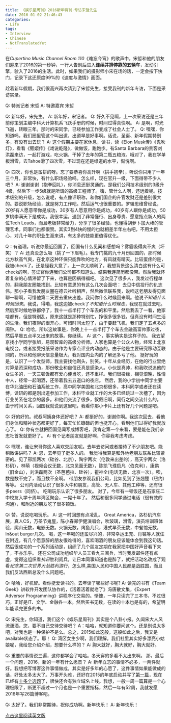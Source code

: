 ```yaml
---
title: 《娱乐星周刊》2016新年特刊·专访宋哲先生
date: 2016-01-02 21:46:43
categories:
- Life
tags:
- Interview
- Chinese
- NotTranslatedYet
---
```

在*Cupertino Music Channel Room 110*《难忘今宵》的歌声中，宋哲和他的朋友们迎来了2016的第一秒钟，一行人告别后进入**连续并排停靠的五辆车**，发动引擎，驶入了2016的生活。此时，如果我们的摄影师小宋在场的话，一定会按下快门，记录下这还原度99%的《速度与激情》画面。

趁着新年假期，我们很高兴再次请到了宋哲先生，接受我刊的新年专访，下面是采访实录。

Q: 特派记者 宋哲
A: 特邀嘉宾 宋哲

Q: 新年好，宋先生。
A: 新年好，宋记者。
Q: 好久不见啊，上一次采访还是三年前你策划主编中科大计算机系飞跃手册的时候，时间过得真快啊。
A: 是啊，时光飞逝，转眼三年。那时的宋同学，已经参加工作变成了社会人士了。
Q: 嘿嘿，你知道吗，我们圈里管这个叫出道，出道早是好事啊。话说，圣诞、新年假期特别多，有没有出去玩？
A: 这个假期主要在家休息，读书，读《Elon Musk传》《鬼吹灯》，看看《甄嬛传》《戏说乾隆》，做做饭，跑跑步。有Santa Barbara的贵客刘洪磊来访，一起打游戏，吃火锅，干掉了去年的第二瓶五粮液。哦对了，我在学单板滑雪，去Tahoe滑了四次雪，不过现在还是绿道的水平，惭愧啊。

Q: 四次，你也是蛮拼的呀。忘了要恭喜你高升啊（拱手抱拳），听说你只用了一年三个月，非常快，有什么职场经验吗。怎么样，现在官升一级，下面得带不少人吧？
A: 谢谢谢谢（抱拳回礼），你消息还挺灵通的。是我们公司技术级别的3级升4级，然后下一步5级就是所谓的高级工程师了。嗨，管什么人啊，还远着呢。技术级别的升级，怎么说呢，有点像评职称，和你们国企的升官发财还是差别很大的。要说职场经验，就是努力工作吧。然后运气也很重要的。罗辑思维曾经说，20岁有人愿意带你是成功，30岁有人愿意用你是成功，40岁有人跟你是成功，50岁桃李满天下是成功。我很幸运，遇到了非常懂行、出身尊贵、愿意指点新人的两位Tech Leads，而且老板非常给力，分享了很多经验，也懂得胡萝卜加大棒的管理艺术，同事们也都很赞。其实3到4快的慢的也就相差半年左右吧，不用太担心，对几十年的职业生涯来讲，有太多的技能更值得优化。

Q：有道理。听说你最近回国了，回国有什么见闻和感想吗？雾霾吸得爽不爽（坏笑）？
A: 还真没怎么吸（挑了一下眉毛）。我专门挑的九十月份回国的，那时候北方秋高气爽，在北京这种环保只能靠吹的地方，有风就有晴天。比较蛋疼的是，我被check了。还是怪我大意了，上一次太顺利了，我想背景这么清白这有什么可check的啊，签证官你连我们公司都不知道么。结果我连简历都没带。然后我就怀着复杂的心情滞留了下来，也算是因祸得福吧。
这次见了很多人，我发过行程单的，翻我朋友圈能找到。比较有意思的有这么几次会面吧：
去见中信投行的仇志伟。那小子看我发朋友圈在德云社听相声，然后微信联系我，说咱这老朋友得见面聊一聊啊，可惜他第二天要去重庆出差。我问你什么时候回来啊。他说*不知道什么时候回来*。我说，得嘞，我这边被check了*不知道什么时候走*，我现在就过去吧。然后那时候地铁都停了，我十一点半打了个车去的和平里。然后我去了一看，他家啥都有，但是特别乱，原来这就是那种特别忙，挣很多很多钱，但真没有时间生活的生活。我们夜聊的很开心，可惜时间太短了，由于要赶飞机，我们定了五点多的闹钟。
Q: 哈哈，所以这故事是，你晚上十一点半打了个车去金融高富帅家过夜，然后早晨五点半又出来的故事。你继续。
A: 这个，事实确实是这样子的。
我去望京找小学同学张旭，易观智库的高级分析师。人家也算是个公众人物，经常上北京电视台，或者接受报纸采访作为专家点评业内动态的。由于他是主要研究移动互联网的，所以和他聊天信息量极大，我对国内业内的了解还多亏了他。
挺好玩的是，认识了一个发型师，我主要找他剃头，别笑。十年从业经历，在他的行业里绝对算是资深和成功，那份敬业和自信还真是感染人。小伙是真帅，和我吹说追他的女生多的，一天三顿饭都有爱心便当吃，还不重样。我们很投缘，相见恨晚，性情中人，经常一起喝酒，还带着我去五道口的夜店。
然后，我的小学初中同学主要在华北油田和石油系统工作，高中同学美国和北京都很多，本科同学或者还在读博，读研的都是刚出道参加工作，本科毕业就工作的大多已经跳过一次槽了，因为行业关系在北京的居多。和他们交流了很多，叙叙旧啊，同行之间交流什么的。
由于时间关系，回国我就说到这里吧，我看你那小卡片上还有好几个问题是吧。

Q: 好的好的。叔叔阿姨身体还好吧？
A: 都挺好的，谢谢你啊。我这次回去，看他们身体和精神状态都更好了，每天忙忙碌碌的但也挺开心，看到他们过得好我就放心了。
Q: 你有空就把回国见闻写成博客吧，我肯定第一个来看，要是能在我们杂志社首发就更好了。
A: 有个记者朋友就是好啊，你容我考虑考虑。

Q: 嘿嘿，谁让宋哥你这人喜欢交朋友呢。去年去访问或者接待了不少朋友吧。能稍微讲讲吗？
A: 恩，去年见了挺多人的。
我觉得我算是和外地老朋友联系比较紧密的。见了邢凯两次（硅谷、北京），陶宇两次（伦敦来出差的），高天宇两次（洛杉矶），林萌（视频会议无数，北京见面无数），陈凯飞濮启凡（伯克利），康鹏（旧金山），刘洪磊两次（圣芭芭拉、硅谷），瞿神全(电话无数，北京一次）。唉，数是数不完了，而且数不全啊。
带朋友参观我们公司，比如见到了张翘楚（纽约）等等。
公司内活动认识了很多大牛和朋友，高管、无人车、其他工种等，还有很多peers（同侪）。
吃喝玩乐认识了很多朋友。
对了，今年有一顿饭还是石家庄二中校友入学十周年湾区聚会，一晃十年了。
然后和很多同学通过电话（很有效的沟通），和附近的朋友吃了很多顿饭。

Q: 赞。说说吃喝玩乐。
A: 这一时回想有点凌乱。
Great America，洛杉矶汽车展，真人CS，万圣节鬼屋，陈小春郑伊健演唱会，吹玻璃，滑雪，演员培训班体验，爬山无数，电影无数。火锅无数，烤鱼几只，港式早茶无数，中餐馆无数，In&out burger几次。
喝，这一年喝的还蛮尽兴的，非常幸运王充、肖铭等人就住在附近，有几个愿意醉的朋友很难得的，喜欢喝酒的朋友应该能体会到我这句话。
然后很成功的一个系列活动是，组织了几个朋友定期在我家把中国好声音看下来了，不亦乐乎。
还在公司成功组织华人员工看九三阅兵，当时我发邮件还有点虚，觉得这组织看*抗日*胜利阅兵，让日本同事知道也是醉了，就把活动名改成了观看*纪念第二次世界大战胜利游行*，怎么样,美国人民和中国人民都是战胜国，而且我们反法西斯总没什么问题吧。

Q: 哈哈，好机智。看你挺爱读书的。去年读了哪些好书呢?
A: 读完的书有《Team Geek》讲软件开发团队协作的，《活着活着就老了》冯唐散文集，《Expert Adversor Programming》讲程序化交易的。惭愧，一年只读完了三本书，不过很巧，正好是IT、文学、金融各一本。然后买书无数，在读的十本也是有的，希望明年能读完更多的书。

Q: 宋先生，你知道，我们这个《娱乐星周刊》其实是个八卦小报。久闻宋大人风流潇洒，您，要不自己交待交待吧？
A：哈哈，就知道你要问这个。还是别说太多吧，对我也是一种保护不是么。总之，2015如此这般，这般如此之后，我又是available状态了。耶！
Q: 湾区女生少啊，我们理解。我们社里其实好多漂亮小姑娘呢，我给您介绍介绍，想要什么样的？
A: 胸大就好，胸大就好，胸大就好。

Q: 重要的事情说三遍，这你都学会了哈哈。冬天穿的多看不太出来啊。
那，最后一个问题，2016，新的一年有什么愿景？
A: 新年立志的事情不必多，一两件就好。我想把写博客这件事情做成，其实是好多年的心愿了，这件事情如果能做成的话，好处太多太大了。万事开头难，还好在2015的年底启动并写了[第一篇](http://handsdirty.github.io/2015/12/30/my-first-pull-request/)，现在已经有[十多个选题](https://github.com/handsdirty/handsdirty.github.io/issues?utf8=%E2%9C%93&q=is%3Aissue+)了，很快还会有独立域名上线。我想，一般一周一篇算是一个心理极限了，断更不超过一个月也是一个重要指标，然后一年有52周，我就发愿2016年写26篇博客吧。

Q: 太好了。我们非常期待，祝你成功啊。新年快乐！
A: 新年快乐！

[点击这里阅读英文版](2016/01/02/annual-report-2015-en/)